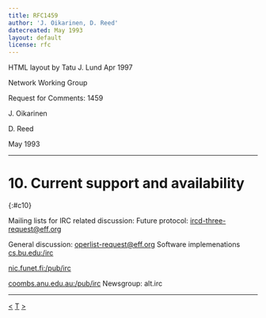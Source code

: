```yaml
---
title: RFC1459
author: 'J. Oikarinen, D. Reed'
datecreated: May 1993
layout: default
license: rfc
---
```

HTML layout by Tatu J. Lund Apr 1997

Network Working Group

Request for Comments: 1459

J. Oikarinen

D. Reed

May 1993

* * *

# 10. Current support and availability
{:#c10}

Mailing lists for IRC related discussion:  Future protocol: [ircd-three-
request@eff.org](mailto:ircd-three-request@eff.org)

General discussion: 
[operlist-request@eff.org](mailto:operlist-request@eff.org) 
Software implemenations
[cs.bu.edu:/irc](ftp://cs.bu.edu:/irc)

[nic.funet.fi:/pub/irc](ftp://nic.funet.fi:/pub/irc)

[coombs.anu.edu.au:/pub/irc](ftp://coombs.anu.edu.au:/pub/irc) 
Newsgroup: alt.irc

* * *

[<](chapter9.html)
[T](rfc.html)
[>](chapter11.html)
